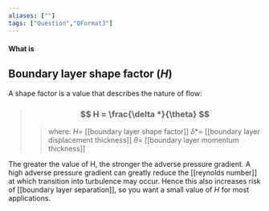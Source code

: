 ```yaml
---
aliases: [""]
tags: ["Question","QFormat3"]
---
```


#### What is
## Boundary layer shape factor ($H$)
A shape factor is a value that describes the nature of flow:

> ### $$ H = \frac{\delta *}{\theta} $$ 
>> where:
>> $H=$ [[boundary layer shape factor]]
>> $\delta *=$ [[boundary layer displacement thickness]]
>> $\theta=$ [[boundary layer momentum thickness]]

The greater the value of H, the stronger the adverse pressure gradient. A high adverse pressure gradient can greatly reduce the [[reynolds number]] at which transition into turbulence may occur. Hence this also increases risk of [[boundary layer separation]], so you want a small value of $H$ for most applications.